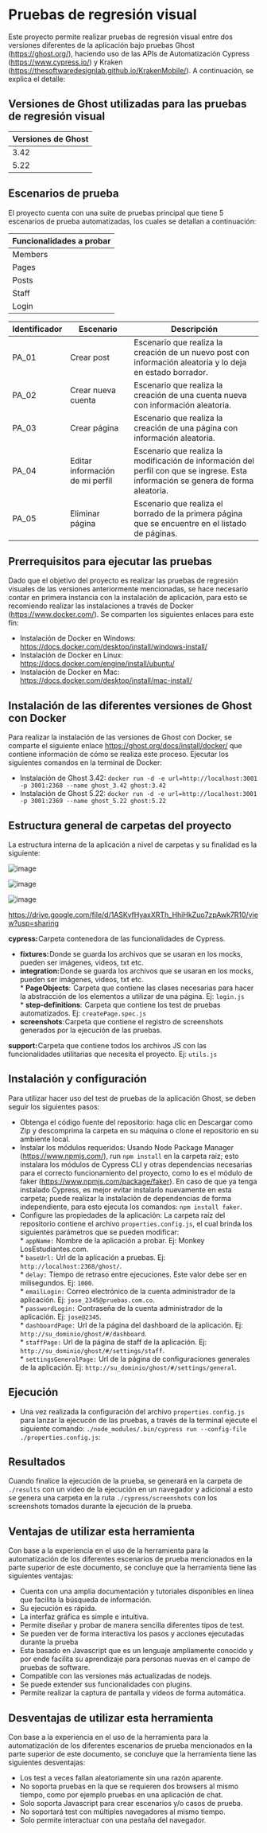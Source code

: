 # Pruebas de regresión visual
Este proyecto permite realizar pruebas de regresión visual entre dos versiones diferentes de la aplicación bajo pruebas Ghost (https://ghost.org/), haciendo uso de las APIs de Automatización Cypress (https://www.cypress.io/) y Kraken (https://thesoftwaredesignlab.github.io/KrakenMobile/). A continuación, se explica el detalle: 

## Versiones de Ghost utilizadas para las pruebas de regresión visual
| Versiones de Ghost | 
| ----- |
|3.42|
|5.22|



## Escenarios de prueba 
El proyecto cuenta con una suite de pruebas principal que tiene 5 escenarios de prueba automatizadas, los cuales se detallan a continuación:

| Funcionalidades a probar | 
| ----- |
| Members |
| Pages |
| Posts |
| Staff |
| Login |

| Identificador | Escenario | Descripción |
| ----- | ----------- | ----------- |
| PA_01 |  Crear post   |   Escenario que realiza la creación de un nuevo post con información aleatoria y lo deja en estado borrador.   |
| PA_02 |  Crear nueva cuenta  |  Escenario que realiza la creación de una cuenta nueva con información aleatoria.  |
| PA_03 |  Crear página |   Escenario que realiza la creación de una página con información aleatoria.   |
| PA_04 |  Editar información de mi perfil|  Escenario que realiza la modificación de información del perfil con que se ingrese. Esta información se genera de forma aleatoria.   |
| PA_05 |  Eliminar página|   Escenario que realiza el borrado de la primera página que se encuentre en el listado de páginas.      |


## Prerrequisitos para ejecutar las pruebas 
Dado que el objetivo del proyecto es realizar las pruebas de regresión visuales de las versiones anteriormente mencionadas, se hace necesario contar en primera instancia con la instalación de aplicación, para esto se recomiendo realizar las instalaciones a través de Docker (https://www.docker.com/). Se comparten los siguientes enlaces para este fin:
-	Instalación de Docker en Windows:  https://docs.docker.com/desktop/install/windows-install/
-	Instalación de Docker en Linux:  	https://docs.docker.com/engine/install/ubuntu/
-	Instalación de Docker en Mac:  	https://docs.docker.com/desktop/install/mac-install/

## Instalación de las diferentes versiones de Ghost con Docker
Para realizar la instalación de las versiones de Ghost con Docker, se comparte el siguiente enlace https://ghost.org/docs/install/docker/ que contiene información de cómo se realiza este proceso.
Ejecutar los siguientes comandos en la terminal de Docker: 
  -	Instalación de Ghost 3.42:  `docker run -d -e url=http://localhost:3001 -p 3001:2368 --name ghost_3.42 ghost:3.42`
  -	Instalación de Ghost 5.22:  `docker run -d -e url=http://localhost:3001 -p 3001:2369 --name ghost_5.22 ghost:5.22`

## Estructura general de carpetas del proyecto
La estructura interna de la aplicación a nivel de carpetas y su finalidad es la siguiente:

![image](https://drive.google.com/uc?export=view&id=1ASKvfHyaxXRTh_HhiHkZuo7zpAwk7R10)

![image](https://drive.google.com/uc?export=view&id=169dirgjKP5sTfUcJAa0_ahw-JuTZznJF)

![image](https://drive.google.com/uc?export=view&id=1ASKvfHyaxXRTh_HhiHkZuo7zpAwk7R10)


https://drive.google.com/file/d/1ASKvfHyaxXRTh_HhiHkZuo7zpAwk7R10/view?usp=sharing

**cypress:** Carpeta contenedora de las funcionalidades de Cypress.
-	**fixtures:** Donde se guarda los archivos que se usaran en los mocks, pueden ser imágenes, videos, txt etc.
-	**integration:** Donde se guarda los archivos que se usaran en los mocks, pueden ser imágenes, videos, txt etc.
<br>* **PageObjects**:  Carpeta que contiene las clases necesarias para hacer la abstracción de los elementos a utilizar de una página. Ej: `login.js`
<br>* **step-definitions**:  Carpeta que contiene los test de pruebas automatizados. Ej: `createPage.spec.js`
-	**screenshots**: Carpeta que contiene el registro de screenshots generados por la ejecución de las pruebas.

**support:** Carpeta que contiene todos los archivos JS con las funcionalidades utilitarias que necesita el proyecto. Ej: `utils.js`
 

## Instalación y configuración
Para utilizar hacer uso del test de pruebas de la aplicación Ghost, se deben seguir los siguientes pasos:
- Obtenga el código fuente del repositorio: haga clic en Descargar como Zip y descomprima la carpeta en su máquina o clone el repositorio en su ambiente local.
- Instalar los módulos requeridos: Usando Node Package Manager (https://www.npmjs.com/), run `npm install` en la carpeta raíz; esto instalara los módulos de Cypress CLI y otras dependencias necesarias para el correcto funcionamiento del proyecto, como lo es el módulo de faker (https://www.npmjs.com/package/faker). En caso de que ya tenga instalado Cypress, es mejor evitar instalarlo nuevamente en esta carpeta; puede realizar la instalación de dependencias de forma independiente, para esto ejecuta los comandos: `npm install faker`.
- Configure las propiedades de la aplicación: La carpeta raíz del repositorio contiene el archivo `properties.config.js`, el cual brinda los siguientes parámetros que se pueden modificar: 
<br>* `appName:` Nombre de la aplicación a probar. Ej: Monkey LosEstudiantes.com.
<br>* `baseUrl:` Url de la aplicación a pruebas. Ej: `http://localhost:2368/ghost/`.
<br>* `delay:` Tiempo de retraso entre ejecuciones. Este valor debe ser en milisegundos. Ej: `1000`.
<br>* `emailLogin:` Correo electrónico de la cuenta administrador de la aplicación. Ej: `jose_2345@pruebas.com.co`.
<br>* `passwordLogin:` Contraseña de la cuenta administrador de la aplicación. Ej: `jose@2345`.
<br>* `dashboardPage:` Url de la página del dashboard de la aplicación. Ej: `http://su_dominio/ghost/#/dashboard`.
<br>* `staffPage:` Url de la página de staff de la aplicación. Ej: `http://su_dominio/ghost/#/settings/staff`.
<br>* `settingsGeneralPage:` Url de la página de configuraciones generales de la aplicación. Ej: `http://su_dominio/ghost/#/settings/general`.

## Ejecución
- Una vez realizada la configuración del archivo `properties.config.js` para lanzar la ejecucón de las pruebas, a través de la terminal ejecute el siguiente comando: `./node_modules/.bin/cypress run --config-file ./properties.config.js`: 

## Resultados
Cuando finalice la ejecución de la prueba, se generará en la carpeta de `./results` con un video de la ejecución en un navegador y adicional a esto se genera una carpeta en la ruta `./cypress/screenshots` con los screenshots tomados durante la ejecución de la prueba.

## Ventajas de utilizar esta herramienta

Con base a la experiencia en el uso de la herramienta para la automatización de los diferentes escenarios de prueba mencionados en la parte superior de este documento, se concluye que la herramienta tiene las siguientes ventajas:

- Cuenta con una amplia documentación y tutoriales disponibles en línea que facilita la búsqueda de información.
- Su ejecución es rápida.
- La interfaz gráfica es simple e intuitiva.
- Permite diseñar y probar de manera sencilla diferentes tipos de test.
- Se pueden ver de forma interactiva los pasos y acciones ejecutadas durante la prueba
- Esta basado en Javascript que es un lenguaje ampliamente conocido y por ende facilita su aprendizaje para personas nuevas en el campo de pruebas de software.
- Compatible con las versiones más actualizadas de nodejs.
- Se puede extender sus funcionalidades con plugins.
- Permite realizar la captura de pantalla y vídeos de forma automática.


## Desventajas de utilizar esta herramienta

Con base a la experiencia en el uso de la herramienta para la automatización de los diferentes escenarios de prueba mencionados en la parte superior de este documento, se concluye que la herramienta tiene las siguientes desventajas:

- Los test a veces fallan aleatoriamente sin una razón aparente.
- No soporta pruebas en la que se requieren dos browsers al mismo tiempo, como por ejemplo pruebas en una aplicación de chat.
- Solo soporta Javascript para crear escenarios y/o casos de prueba.
- No soportará test con múltiples navegadores al mismo tiempo.
- Solo permite interactuar con una pestaña del navegador.